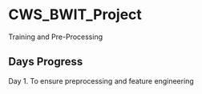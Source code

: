 # CWS_BWIT_Project
 Training and Pre-Processing

## Days Progress

Day 1. To ensure preprocessing and feature engineering
